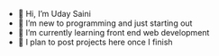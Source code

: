 - 👋 Hi, I’m Uday Saini
- 👀 I’m new to programming and just starting out
- 🌱 I’m currently learning front end web development
- 💞️ I plan to post projects here once I finish

<!---
Uday-Saini/Uday-Saini is a ✨ special ✨ repository because its `README.md` (this file) appears on your GitHub profile.
You can click the Preview link to take a look at your changes.
--->
